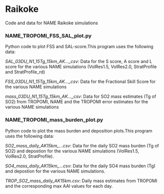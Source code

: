 # Raikoke
Code and data for NAME Raikoke simulations

### NAME_TROPOMI_FSS_SAL_plot.py 
Python code to plot FSS and SAL-score.This program uses the following data:

*SAL_03DU_N1_15Tg_15km_AK..._csv*: Data for the S score, A score and L score for the various NAME simulations (VolRes1.5, VolRes2.0, StratProfile and StratProfile_rd)

*FSS_03DU_N1_15Tg_15km_AK..._csv*: Data for the Fractional Skill Score for the various NAME simulations

*mass_03DU_N1_15Tg_15km_AK..._csv*: Data for SO2 mass estimates (Tg of SO2) from TROPOMI, NAME and the TROPOMI error estimates for the various NAME simulations

### NAME_TROPOMI_mass_burden_plot.py 
Python code to plot the mass burden and deposition plots.This program uses the following data:

*SO2_mass_daily_AK15km_...csv*: Data for the daily SO2 mass burden (Tg of SO2) and depostion for the various NAME simulations (VolRes1.5, VolRes2.0, StratProfile).

*SO4_mass_daily_AK15km_...csv*: Data for the daily SO4 mass burden (Tg) and depostion for the various NAME simulations.

*TROP_SO2_mass_daily_AK15km.csv*: Daily mass estimates from TROPOMI and the corresponding max AAI values for each day.
